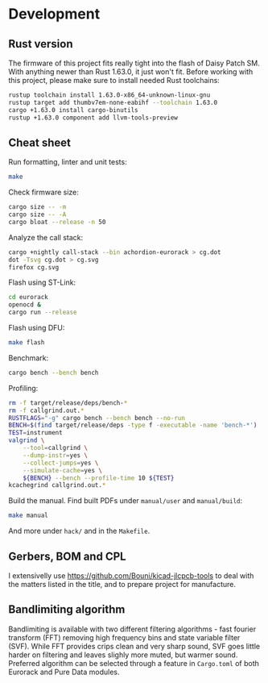 # Development

## Rust version

The firmware of this project fits really tight into the flash of Daisy Patch SM.
With anything newer than Rust 1.63.0, it just won't fit. Before working with
this project, please make sure to install needed Rust toolchains:

``` sh
rustup toolchain install 1.63.0-x86_64-unknown-linux-gnu
rustup target add thumbv7em-none-eabihf --toolchain 1.63.0
cargo +1.63.0 install cargo-binutils
rustup +1.63.0 component add llvm-tools-preview
```

## Cheat sheet

Run formatting, linter and unit tests:

``` sh
make
```

Check firmware size:

``` sh
cargo size -- -m
cargo size -- -A
cargo bloat --release -n 50
```

Analyze the call stack:

``` sh
cargo +nightly call-stack --bin achordion-eurorack > cg.dot
dot -Tsvg cg.dot > cg.svg
firefox cg.svg
```

Flash using ST-Link:

``` sh
cd eurorack
openocd &
cargo run --release
```

Flash using DFU:

``` sh
make flash
```

Benchmark:

``` sh
cargo bench --bench bench
```

Profiling:

``` sh
rm -f target/release/deps/bench-*
rm -f callgrind.out.*
RUSTFLAGS="-g" cargo bench --bench bench --no-run
BENCH=$(find target/release/deps -type f -executable -name 'bench-*')
TEST=instrument
valgrind \
    --tool=callgrind \
    --dump-instr=yes \
    --collect-jumps=yes \
    --simulate-cache=yes \
    ${BENCH} --bench --profile-time 10 ${TEST}
kcachegrind callgrind.out.*
```

Build the manual. Find built PDFs under `manual/user` and `manual/build`:

``` sh
make manual
```

And more under `hack/` and in the `Makefile`.

## Gerbers, BOM and CPL

I extensivelly use https://github.com/Bouni/kicad-jlcpcb-tools to deal with the
matters listed in the title, and to prepare project for manufacture.

## Bandlimiting algorithm

Bandlimiting is available with two different filtering algorithms - fast fourier
transform (FFT) removing high frequency bins and state variable filter (SVF).
While FFT provides crips clean and very sharp sound, SVF goes little harder on
filtering and leaves slighly more muted, but warmer sound. Preferred algorithm
can be selected through a feature in `Cargo.toml` of both Eurorack and Pure Data
modules.
